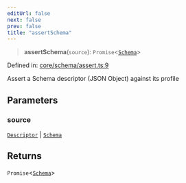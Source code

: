 ```yaml
---
editUrl: false
next: false
prev: false
title: "assertSchema"
---
```


> **assertSchema**(`source`): `Promise`\<[`Schema`](/reference/_dpkit/core/schema/)\>

Defined in: [core/schema/assert.ts:9](https://github.com/datisthq/dpkit/blob/5891634de8175d14853313e208ffbae144fd78eb/core/schema/assert.ts#L9)

Assert a Schema descriptor (JSON Object) against its profile

## Parameters

### source

[`Descriptor`](/reference/_dpkit/core/descriptor/) | [`Schema`](/reference/_dpkit/core/schema/)

## Returns

`Promise`\<[`Schema`](/reference/_dpkit/core/schema/)\>

